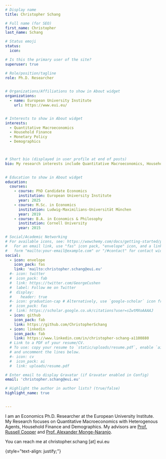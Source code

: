 ```yaml
---
# Display name
title: Christopher Schang

# Full name (for SEO)
first_name: Christopher
last_name: Schang

# Status emoji
status:
  icon: 

# Is this the primary user of the site?
superuser: true

# Role/position/tagline
role: Ph.D. Researcher

  
# Organizations/Affiliations to show in About widget
organizations:
  - name: European University Institute
    url: https://www.eui.eu/


# Interests to show in About widget
interests:  
  - Quantitative Macroeconomics
  - Household Finance
  - Monetary Policy
  - Demographics



# Short bio (displayed in user profile at end of posts)
bio: My research interests include Quantitative Macroeconomics, Household Finance, Monetary Policy, Demographics.
 

# Education to show in About widget
education:
  courses:
    - course: PhD Candidate Economics
      institution: European University Institute
      year: 2025
    - course: M.Sc. in Economics
      institution: Ludwig-Maximilians-Universität München
      year: 2019
    - course: B.A. in Economics & Philosophy
      institution: Cornell University
      year: 2015

# Social/Academic Networking
# For available icons, see: https://wowchemy.com/docs/getting-started/page-builder/#icons
#   For an email link, use "fas" icon pack, "envelope" icon, and a link in the
#   form "mailto:your-email@example.com" or "/#contact" for contact widget.
social:
  - icon: envelope
    icon_pack: fas
    link: 'mailto:christopher.schang@eui.eu'
  #- icon: twitter
  #  icon_pack: fab
  #  link: https://twitter.com/GeorgeCushen
  #  label: Follow me on Twitter
  #  display:
  #    header: true
  #- icon: graduation-cap # Alternatively, use `google-scholar` icon from #`ai` icon pack
  #  icon_pack: fas
  #  link: https://scholar.google.co.uk/citations?user=sIwtMXoAAAAJ
  - icon: github
    icon_pack: fab
    link: https://github.com/ChristopherSchang
  - icon: linkedin
    icon_pack: fab
    link: https://www.linkedin.com/in/christopher-schang-a1100880
  # Link to a PDF of your resume/CV.
  # To use: copy your resume to `static/uploads/resume.pdf`, enable `ai` icons in `params.yaml`,
  # and uncomment the lines below.
  #- icon: cv
  #  icon_pack: ai
  #  link: uploads/resume.pdf

# Enter email to display Gravatar (if Gravatar enabled in Config)
email: 'christopher.schang@eui.eu'

# Highlight the author in author lists? (true/false)
highlight_name: true

 
---
```


I am an Economics Ph.D. Researcher at the European University Institute. My Research focuses on Quantitative Macroeconomics with Heterogenous Agents, Household Finance and Demographics. My advisors are <a href="https://sites.google.com/site/coopereconomics/" target="_blank" rel="noopener noreferrer">Prof. Russell Cooper</a> and <a href="https://alexandermonge.com" target="_blank" rel="noopener noreferrer">Prof. Alexander Monge-Naranjo</a>.

You can reach me at christopher.schang [at] eui.eu

{style="text-align: justify;"} 
